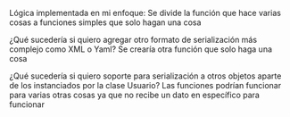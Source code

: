 Lógica implementada en mi enfoque:
    Se divide la función que hace varias cosas a funciones simples que solo hagan una cosa

¿Qué sucedería si quiero agregar otro formato de serialización más complejo como XML o Yaml?
    Se crearía otra función que solo haga una cosa

¿Qué sucedería si quiero soporte para serialización a otros objetos aparte de los instanciados por la clase Usuario?
    Las funciones podrían funcionar para varias otras cosas ya que no recibe un dato en específico para funcionar

